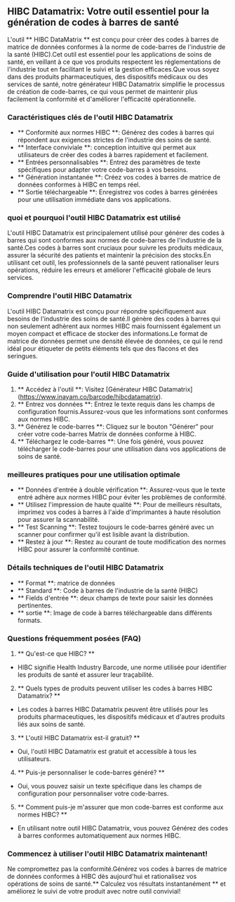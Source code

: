 ## HIBC Datamatrix: Votre outil essentiel pour la génération de codes à barres de santé

L'outil ** HIBC DataMatrix ** est conçu pour créer des codes à barres de matrice de données conformes à la norme de code-barres de l'industrie de la santé (HIBC).Cet outil est essentiel pour les applications de soins de santé, en veillant à ce que vos produits respectent les réglementations de l'industrie tout en facilitant le suivi et la gestion efficaces.Que vous soyez dans des produits pharmaceutiques, des dispositifs médicaux ou des services de santé, notre générateur HIBC Datamatrix simplifie le processus de création de code-barres, ce qui vous permet de maintenir plus facilement la conformité et d'améliorer l'efficacité opérationnelle.

### Caractéristiques clés de l'outil HIBC Datamatrix
- ** Conformité aux normes HIBC **: Générez des codes à barres qui répondent aux exigences strictes de l'industrie des soins de santé.
- ** Interface conviviale **: conception intuitive qui permet aux utilisateurs de créer des codes à barres rapidement et facilement.
- ** Entrées personnalisables **: Entrez des paramètres de texte spécifiques pour adapter votre code-barres à vos besoins.
- ** Génération instantanée **: Créez vos codes à barres de matrice de données conformes à HIBC en temps réel.
- ** Sortie téléchargeable **: Enregistrez vos codes à barres générées pour une utilisation immédiate dans vos applications.

### quoi et pourquoi l'outil HIBC Datamatrix est utilisé
L'outil HIBC Datamatrix est principalement utilisé pour générer des codes à barres qui sont conformes aux normes de code-barres de l'industrie de la santé.Ces codes à barres sont cruciaux pour suivre les produits médicaux, assurer la sécurité des patients et maintenir la précision des stocks.En utilisant cet outil, les professionnels de la santé peuvent rationaliser leurs opérations, réduire les erreurs et améliorer l'efficacité globale de leurs services.

### Comprendre l'outil HIBC Datamatrix
L'outil HIBC Datamatrix est conçu pour répondre spécifiquement aux besoins de l'industrie des soins de santé.Il génère des codes à barres qui non seulement adhèrent aux normes HIBC mais fournissent également un moyen compact et efficace de stocker des informations.Le format de matrice de données permet une densité élevée de données, ce qui le rend idéal pour étiqueter de petits éléments tels que des flacons et des seringues.

### Guide d'utilisation pour l'outil HIBC Datamatrix
1. ** Accédez à l'outil **: Visitez [Générateur HIBC Datamatrix] (https://www.inayam.co/barcode/hibcdatamatrix).
2. ** Entrez vos données **: Entrez le texte requis dans les champs de configuration fournis.Assurez-vous que les informations sont conformes aux normes HIBC.
3. ** Générez le code-barres **: Cliquez sur le bouton "Générer" pour créer votre code-barres Matrix de données conforme à HIBC.
4. ** Téléchargez le code-barres **: Une fois généré, vous pouvez télécharger le code-barres pour une utilisation dans vos applications de soins de santé.

### meilleures pratiques pour une utilisation optimale
- ** Données d'entrée à double vérification **: Assurez-vous que le texte entré adhère aux normes HIBC pour éviter les problèmes de conformité.
- ** Utilisez l'impression de haute qualité **: Pour de meilleurs résultats, imprimez vos codes à barres à l'aide d'imprimantes à haute résolution pour assurer la scannabilité.
- ** Test Scanning **: Testez toujours le code-barres généré avec un scanner pour confirmer qu'il est lisible avant la distribution.
- ** Restez à jour **: Restez au courant de toute modification des normes HIBC pour assurer la conformité continue.

### Détails techniques de l'outil HIBC Datamatrix
- ** Format **: matrice de données
- ** Standard **: Code à barres de l'industrie de la santé (HIBC)
- ** Fields d'entrée **: deux champs de texte pour saisir les données pertinentes.
- ** sortie **: Image de code à barres téléchargeable dans différents formats.

### Questions fréquemment posées (FAQ)

1. ** Qu'est-ce que HIBC? **
- HIBC signifie Health Industry Barcode, une norme utilisée pour identifier les produits de santé et assurer leur traçabilité.

2. ** Quels types de produits peuvent utiliser les codes à barres HIBC Datamatrix? **
- Les codes à barres HIBC Datamatrix peuvent être utilisés pour les produits pharmaceutiques, les dispositifs médicaux et d'autres produits liés aux soins de santé.

3. ** L'outil HIBC Datamatrix est-il gratuit? **
- Oui, l'outil HIBC Datamatrix est gratuit et accessible à tous les utilisateurs.

4. ** Puis-je personnaliser le code-barres généré? **
- Oui, vous pouvez saisir un texte spécifique dans les champs de configuration pour personnaliser votre code-barres.

5. ** Comment puis-je m'assurer que mon code-barres est conforme aux normes HIBC? **
- En utilisant notre outil HIBC Datamatrix, vous pouvez Générez des codes à barres conformes automatiquement aux normes HIBC.

### Commencez à utiliser l'outil HIBC Datamatrix maintenant!
Ne compromettez pas la conformité.Générez vos codes à barres de matrice de données conformes à HIBC dès aujourd'hui et rationalisez vos opérations de soins de santé.** Calculez vos résultats instantanément ** et améliorez le suivi de votre produit avec notre outil convivial!